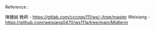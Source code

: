 Reference :

陳鍾誠 教師 - https://gitlab.com/cccnqu111/ws/-/tree/master
Weixiang - https://github.com/weixiang0470/ws111a/tree/main/Midterm
